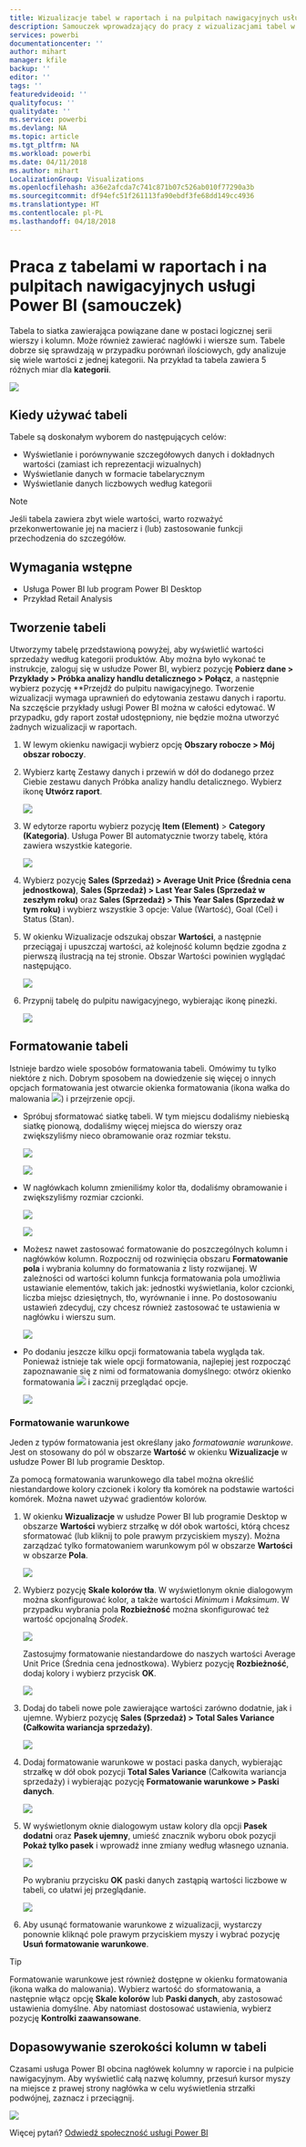 ```yaml
---
title: Wizualizacje tabel w raportach i na pulpitach nawigacyjnych usługi Power BI (samouczek)
description: Samouczek wprowadzający do pracy z wizualizacjami tabel w raportach i na pulpitach nawigacyjnych usługi Power BI, w tym informujący o sposobie zmieniania szerokości kolumn.
services: powerbi
documentationcenter: ''
author: mihart
manager: kfile
backup: ''
editor: ''
tags: ''
featuredvideoid: ''
qualityfocus: ''
qualitydate: ''
ms.service: powerbi
ms.devlang: NA
ms.topic: article
ms.tgt_pltfrm: NA
ms.workload: powerbi
ms.date: 04/11/2018
ms.author: mihart
LocalizationGroup: Visualizations
ms.openlocfilehash: a36e2afcda7c741c871b07c526ab010f77290a3b
ms.sourcegitcommit: df94efc51f261113fa90ebdf3fe68dd149cc4936
ms.translationtype: HT
ms.contentlocale: pl-PL
ms.lasthandoff: 04/18/2018
---
```

# <a name="working-with-tables-in-power-bi-reports-and-dashboards-tutorial"></a>Praca z tabelami w raportach i na pulpitach nawigacyjnych usługi Power BI (samouczek)
Tabela to siatka zawierająca powiązane dane w postaci logicznej serii wierszy i kolumn. Może również zawierać nagłówki i wiersze sum. Tabele dobrze się sprawdzają w przypadku porównań ilościowych, gdy analizuje się wiele wartości z jednej kategorii. Na przykład ta tabela zawiera 5 różnych miar dla **kategorii**.

![](media/power-bi-visualization-tables/table.png)

## <a name="when-to-use-a-table"></a>Kiedy używać tabeli
Tabele są doskonałym wyborem do następujących celów:

* Wyświetlanie i porównywanie szczegółowych danych i dokładnych wartości (zamiast ich reprezentacji wizualnych)
* Wyświetlanie danych w formacie tabelarycznym
* Wyświetlanie danych liczbowych według kategorii   

> [!NOTE]
> Jeśli tabela zawiera zbyt wiele wartości, warto rozważyć przekonwertowanie jej na macierz i (lub) zastosowanie funkcji przechodzenia do szczegółów.
> 
> 
## <a name="prerequisites"></a>Wymagania wstępne
 - Usługa Power BI lub program Power BI Desktop
 - Przykład Retail Analysis


## <a name="create-a-table"></a>Tworzenie tabeli
Utworzymy tabelę przedstawioną powyżej, aby wyświetlić wartości sprzedaży według kategorii produktów. Aby można było wykonać te instrukcje, zaloguj się w usłudze Power BI, wybierz pozycję **Pobierz dane \> Przykłady \> Próbka analizy handlu detalicznego > Połącz**, a następnie wybierz pozycję **Przejdź do pulpitu nawigacyjnego. Tworzenie wizualizacji wymaga uprawnień do edytowania zestawu danych i raportu. Na szczęście przykłady usługi Power BI można w całości edytować. W przypadku, gdy raport został udostępniony, nie będzie można utworzyć żadnych wizualizacji w raportach.

1. W lewym okienku nawigacji wybierz opcję **Obszary robocze > Mój obszar roboczy**.    
2. Wybierz kartę Zestawy danych i przewiń w dół do dodanego przez Ciebie zestawu danych Próbka analizy handlu detalicznego.  Wybierz ikonę **Utwórz raport**.
   
    ![](media/power-bi-visualization-tables/power-bi-create-report.png)
2. W edytorze raportu wybierz pozycję **Item (Element)** > **Category (Kategoria)**.  Usługa Power BI automatycznie tworzy tabelę, która zawiera wszystkie kategorie.
   
    ![](media/power-bi-visualization-tables/power-bi-table1.png)
3. Wybierz pozycję **Sales (Sprzedaż) > Average Unit Price (Średnia cena jednostkowa)**, **Sales (Sprzedaż) > Last Year Sales (Sprzedaż w zeszłym roku)** oraz **Sales (Sprzedaż) > This Year Sales (Sprzedaż w tym roku)** i wybierz wszystkie 3 opcje: Value (Wartość), Goal (Cel) i Status (Stan).   
4. W okienku Wizualizacje odszukaj obszar **Wartości**, a następnie przeciągaj i upuszczaj wartości, aż kolejność kolumn będzie zgodna z pierwszą ilustracją na tej stronie.  Obszar Wartości powinien wyglądać następująco.
   
    ![](media/power-bi-visualization-tables/power-bi-table2.png)
5. Przypnij tabelę do pulpitu nawigacyjnego, wybierając ikonę pinezki.  
   
     ![](media/power-bi-visualization-tables/pbi_pintile.png)

## <a name="format-the-table"></a>Formatowanie tabeli
Istnieje bardzo wiele sposobów formatowania tabeli. Omówimy tu tylko niektóre z nich. Dobrym sposobem na dowiedzenie się więcej o innych opcjach formatowania jest otwarcie okienka formatowania (ikona wałka do malowania ![](media/power-bi-visualization-tables/power-bi-format.png)) i przejrzenie opcji.

* Spróbuj sformatować siatkę tabeli. W tym miejscu dodaliśmy niebieską siatkę pionową, dodaliśmy więcej miejsca do wierszy oraz zwiększyliśmy nieco obramowanie oraz rozmiar tekstu.
  
    ![](media/power-bi-visualization-tables/power-bi-table-gridnew.png)
  
    ![](media/power-bi-visualization-tables/power-bi-table-grid3.png)
* W nagłówkach kolumn zmieniliśmy kolor tła, dodaliśmy obramowanie i zwiększyliśmy rozmiar czcionki. 
  
    ![](media/power-bi-visualization-tables/power-bi-table-column-headers.png)

  
    ![](media/power-bi-visualization-tables/power-bi-table-column2.png)

* Możesz nawet zastosować formatowanie do poszczególnych kolumn i nagłówków kolumn. Rozpocznij od rozwinięcia obszaru **Formatowanie pola** i wybrania kolumny do formatowania z listy rozwijanej. W zależności od wartości kolumn funkcja formatowania pola umożliwia ustawianie elementów, takich jak: jednostki wyświetlania, kolor czcionki, liczba miejsc dziesiętnych, tło, wyrównanie i inne. Po dostosowaniu ustawień zdecyduj, czy chcesz również zastosować te ustawienia w nagłówku i wierszu sum.

    ![](media/power-bi-visualization-tables/power-bi-field-formatting.png)

* Po dodaniu jeszcze kilku opcji formatowania tabela wygląda tak. Ponieważ istnieje tak wiele opcji formatowania, najlepiej jest rozpocząć zapoznawanie się z nimi od formatowania domyślnego: otwórz okienko formatowania ![](media/power-bi-visualization-tables/power-bi-format.png) i zacznij przeglądać opcje. 
  
    ![](media/power-bi-visualization-tables/power-bi-table-format.png)

### <a name="conditional-formatting"></a>Formatowanie warunkowe
Jeden z typów formatowania jest określany jako *formatowanie warunkowe*. Jest on stosowany do pól w obszarze **Wartość** w okienku **Wizualizacje** w usłudze Power BI lub programie Desktop. 

Za pomocą formatowania warunkowego dla tabel można określić niestandardowe kolory czcionek i kolory tła komórek na podstawie wartości komórek. Można nawet używać gradientów kolorów. 

1. W okienku **Wizualizacje** w usłudze Power BI lub programie Desktop w obszarze **Wartości** wybierz strzałkę w dół obok wartości, którą chcesz sformatować (lub kliknij to pole prawym przyciskiem myszy). Można zarządzać tylko formatowaniem warunkowym pól w obszarze **Wartości** w obszarze **Pola**.
   
    ![](media/power-bi-visualization-tables/power-bi-conditional-formatting-background.png)
2. Wybierz pozycję **Skale kolorów tła**. W wyświetlonym oknie dialogowym można skonfigurować kolor, a także wartości *Minimum* i *Maksimum*. W przypadku wybrania pola **Rozbieżność** można skonfigurować też wartość opcjonalną *Środek*.
   
    ![](media/power-bi-visualization-tables/power-bi-conditional-formatting-background2.png)
   
    Zastosujmy formatowanie niestandardowe do naszych wartości Average Unit Price (Średnia cena jednostkowa). Wybierz pozycję **Rozbieżność**, dodaj kolory i wybierz przycisk **OK**. 
   
    ![](media/power-bi-visualization-tables/power-bi-conditional-formatting-data-background.png)
3. Dodaj do tabeli nowe pole zawierające wartości zarówno dodatnie, jak i ujemne.  Wybierz pozycję **Sales (Sprzedaż) > Total Sales Variance (Całkowita wariancja sprzedaży)**. 
   
    ![](media/power-bi-visualization-tables/power-bi-conditional-formatting2.png)
4. Dodaj formatowanie warunkowe w postaci paska danych, wybierając strzałkę w dół obok pozycji **Total Sales Variance** (Całkowita wariancja sprzedaży) i wybierając pozycję **Formatowanie warunkowe > Paski danych**.
   
    ![](media/power-bi-visualization-tables/power-bi-conditional-formatting-data-bars.png)
5. W wyświetlonym oknie dialogowym ustaw kolory dla opcji **Pasek dodatni** oraz **Pasek ujemny**, umieść znacznik wyboru obok pozycji **Pokaż tylko pasek** i wprowadź inne zmiany według własnego uznania.
   
    ![](media/power-bi-visualization-tables/power-bi-data-bars.png)
   
    Po wybraniu przycisku **OK** paski danych zastąpią wartości liczbowe w tabeli, co ułatwi jej przeglądanie.
   
    ![](media/power-bi-visualization-tables/power-bi-conditional-formatting-data-bars2.png)
6. Aby usunąć formatowanie warunkowe z wizualizacji, wystarczy ponownie kliknąć pole prawym przyciskiem myszy i wybrać pozycję **Usuń formatowanie warunkowe**.

> [!TIP]
> Formatowanie warunkowe jest również dostępne w okienku formatowania (ikona wałka do malowania). Wybierz wartość do sformatowania, a następnie włącz opcję **Skale kolorów** lub **Paski danych**, aby zastosować ustawienia domyślne. Aby natomiast dostosować ustawienia, wybierz pozycję **Kontrolki zaawansowane**.
> 
> 

## <a name="adjust-the-column-width-of-a-table"></a>Dopasowywanie szerokości kolumn w tabeli
Czasami usługa Power BI obcina nagłówek kolumny w raporcie i na pulpicie nawigacyjnym. Aby wyświetlić całą nazwę kolumny, przesuń kursor myszy na miejsce z prawej strony nagłówka w celu wyświetlenia strzałki podwójnej, zaznacz i przeciągnij.

![](media/power-bi-visualization-tables/resizetable.gif)

Więcej pytań? [Odwiedź społeczność usługi Power BI](http://community.powerbi.com/)

